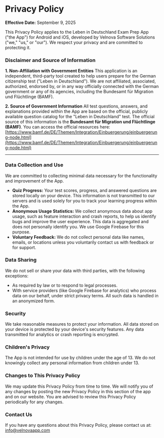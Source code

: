 # Privacy Policy

**Effective Date:** September 9, 2025

This Privacy Policy applies to the Leben in Deutschland Exam Prep App ("the App") for Android and iOS, developed by Velnova Software Solutions ("we," "us," or "our"). We respect your privacy and are committed to protecting it.

### **Disclaimer and Source of Information**

**1. Non-Affiliation with Government Entities**
This application is an independent, third-party tool created to help users prepare for the German citizenship test ("Leben in Deutschland"). We are not affiliated, associated, authorized, endorsed by, or in any way officially connected with the German government or any of its agencies, including the Bundesamt für Migration und Flüchtlinge (BAMF).

**2. Source of Government Information**
All test questions, answers, and explanations provided within the App are based on the official, publicly available question catalog for the "Leben in Deutschland" test. The official source of this information is the **Bundesamt für Migration und Flüchtlinge (BAMF)**. You can access the official resources here: [https://www.bamf.de/DE/Themen/Integration/Einbuergerung/einbuergerung-node.html](https://www.bamf.de/DE/Themen/Integration/Einbuergerung/einbuergerung-node.html)

---

### Data Collection and Use

We are committed to collecting minimal data necessary for the functionality and improvement of the App.

* **Quiz Progress:** Your test scores, progress, and answered questions are stored locally on your device. This information is not transmitted to our servers and is used solely for you to track your learning progress within the App.
* **Anonymous Usage Statistics:** We collect anonymous data about app usage, such as feature interaction and crash reports, to help us identify bugs and improve the user experience. This data is aggregated and does not personally identify you. We use Google Firebase for this purpose.
* **Voluntary Feedback:** We do not collect personal data like names, emails, or locations unless you voluntarily contact us with feedback or for support.

### Data Sharing

We do not sell or share your data with third parties, with the following exceptions:
* As required by law or to respond to legal processes.
* With service providers (like Google Firebase for analytics) who process data on our behalf, under strict privacy terms. All such data is handled in an anonymized form.

### Security

We take reasonable measures to protect your information. All data stored on your device is protected by your device's security features. Any data transmitted for analytics or crash reporting is encrypted.

### Children's Privacy

The App is not intended for use by children under the age of 13. We do not knowingly collect any personal information from children under 13.

### Changes to This Privacy Policy

We may update this Privacy Policy from time to time. We will notify you of any changes by posting the new Privacy Policy in this section of the app and on our website. You are advised to review this Privacy Policy periodically for any changes.

### Contact Us

If you have any questions about this Privacy Policy, please contact us at: info@velnovaapp.com
